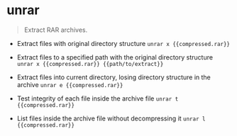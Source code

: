 # unrar
> Extract RAR archives.

- Extract files with original directory structure
`unrar x {{compressed.rar}}`

- Extract files to a specified path with the original directory structure
`unrar x {{compressed.rar}} {{path/to/extract}}`

- Extract files into current directory, losing directory structure in the archive
`unrar e {{compressed.rar}}`

- Test integrity of each file inside the archive file
`unrar t {{compressed.rar}}`

- List files inside the archive file without decompressing it
`unrar l {{compressed.rar}}`
